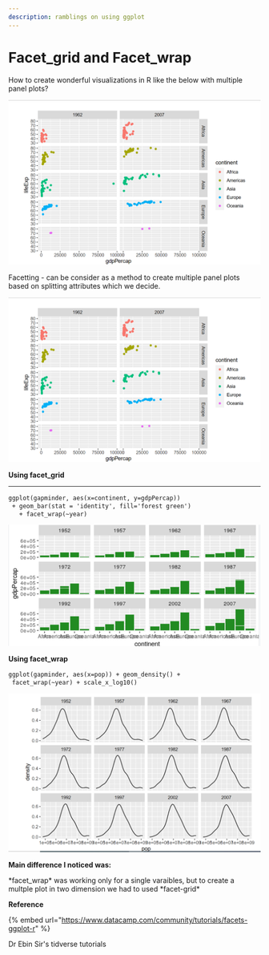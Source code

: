 ```yaml
---
description: ramblings on using ggplot
---
```


# Facet\_grid and Facet\_wrap

How to create wonderful visualizations in R like the below with multiple panel plots?

![](<../.gitbook/assets/image (15).png>)

Facetting - can be consider as a method to create multiple panel plots based on splitting attributes which we decide.



![](<../.gitbook/assets/image (15) (1) (1).png>)

**Using facet\_grid**

****

```
ggplot(gapminder, aes(x=continent, y=gdpPercap))
 + geom_bar(stat = 'identity', fill='forest green')
   + facet_wrap(~year)
```

![](<../.gitbook/assets/image (18).png>)



**Using facet\_wrap**



```
ggplot(gapminder, aes(x=pop)) + geom_density() +
 facet_wrap(~year) + scale_x_log10()
```

![](<../.gitbook/assets/image (19).png>)

**Main difference I noticed was:**

\*facet\_wrap\* was working only for a single varaibles, but to create a multple plot in two dimension we had to used \*facet-grid\*



**Reference**



{% embed url="https://www.datacamp.com/community/tutorials/facets-ggplot-r" %}

Dr Ebin Sir's tidverse tutorials

